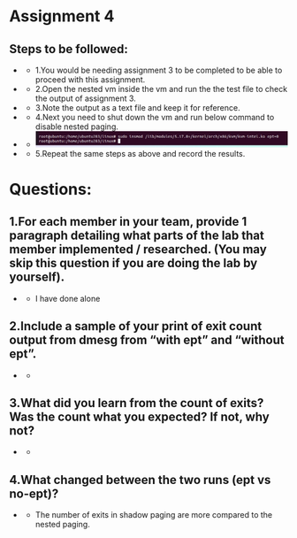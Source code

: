# Assignment 4
## Steps to be followed:
- - 1.You would be needing assignment 3 to be completed to be able to proceed with this assignment.
- - 2.Open the nested vm inside the vm and run the the test file to check the output of assignment 3.
- - 3.Note the output as a text file and keep it for reference.
- - 4.Next you need to shut down the vm and run below command to disable nested paging.
- - ![alt](https://github.com/vamshidhar199/CMPE_283_Assignment/blob/master/Assignment4/assignment4.jpeg)
- - 5.Repeat the same steps as above and record the results.

# Questions:
## 1.For each member in your team, provide 1 paragraph detailing what parts of the lab that member implemented / researched. (You may skip this question if you are doing the lab by yourself).
- - I have done alone
## 2.Include a sample of your print of exit count output from dmesg from “with ept” and “without ept”.
- -
## 3.What did you learn from the count of exits? Was the count what you expected? If not, why not?
- - 
## 4.What changed between the two runs (ept vs no-ept)?
- - The number of exits in shadow paging are more compared to the nested paging.
